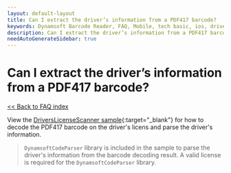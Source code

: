```yaml
---
layout: default-layout
title: Can I extract the driver’s information from a PDF417 barcode? 
keywords: Dynamsoft Barcode Reader, FAQ, Mobile, tech basic, ios, driver license, info
description: Can I extract the driver’s information from a PDF417 barcode?
needAutoGenerateSidebar: true
---
```


# Can I extract the driver’s information from a PDF417 barcode?

[<< Back to FAQ index](index.md)

View the [DriversLicenseScanner sample](https://github.com/Dynamsoft/capture-vision-mobile-samples/tree/main/Android/DriversLicenseScanner){:target="_blank"} for how to decode the PDF417 barcode on the driver's licens and parse the driver's information.

> `DynamsoftCodeParser` library is included in the sample to parse the driver's information from the barcode decoding result. A valid license is required for the `DynamsoftCodeParser` library.
